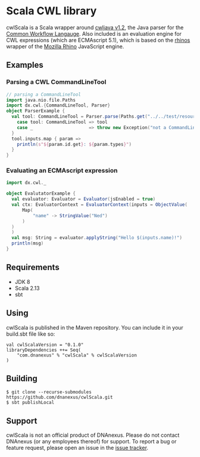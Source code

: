 # Scala CWL library

cwlScala is a Scala wrapper around [cwljava v1.2](https://github.com/common-workflow-lab/cwljava/issues), the Java parser for the [Common Workflow Langauge](https://www.commonwl.org/). Also included is an evaluation engine for CWL expressions (which are ECMAscript 5.1), which is based on the [rhinos](https://github.com/agemooij/rhinos) wrapper of the [Mozilla Rhino](https://github.com/mozilla/rhino) JavaScript engine.

## Examples

### Parsing a CWL CommandLineTool

```scala
// parsing a CommandLineTool
import java.nio.file.Paths
import dx.cwl.{CommandLineTool, Parser}
object ParserExample {
  val tool: CommandLineTool = Parser.parse(Paths.get("../../test/resources/tools/pass/action.cwl")) match {
    case tool: CommandLineTool => tool
    case _                     => throw new Exception("not a CommandLineTool")
  }
  tool.inputs.map { param =>
    println(s"${param.id.get}: ${param.types}")
  }
}
```

### Evaluating an ECMAscript expression

```scala
import dx.cwl._

object EvalutatorExample {
  val evaluator: Evaluator = Evaluator(jsEnabled = true)
  val ctx: EvaluatorContext = EvaluatorContext(inputs = ObjectValue(
      Map(
          "name" -> StringValue("Ned")
      )
  )
  )
  val msg: String = evaluator.applyString("Hello $(inputs.name)!")
  println(msg)
}
```

## Requirements

* JDK 8
* Scala 2.13
* sbt

## Using

cwlScala is published in the Maven repository. You can include it in your build.sbt file like so:

```
val cwlScalaVersion = "0.1.0"
libraryDependencies ++= Seq(
    "com.dnanexus" % "cwlScala" % cwlScalaVersion
)
```

## Building

```
$ git clone --recurse-submodules https://github.com/dnanexus/cwlScala.git
$ sbt publishLocal
```

## Support

cwlScala is not an official product of DNAnexus. Please do not contact DNAnexus (or any employees thereof) for support. To report a bug or feature request, please open an issue in the [issue tracker](https://github.com/dnanexus/cwlScala/issues).
